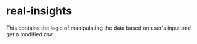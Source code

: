 # real-insights

This contains the logic of manipulating the data based on user's input and get a modified csv. 
